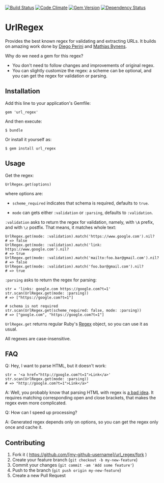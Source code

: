 [![Build Status](https://travis-ci.org/amogil/url_regex.svg?branch=master)](https://travis-ci.org/amogil/url_regex)
[![Code Climate](https://codeclimate.com/github/amogil/url_regex/badges/gpa.svg)](https://codeclimate.com/github/amogil/url_regex)
[![Gem Version](https://badge.fury.io/rb/url_regex.svg)](https://badge.fury.io/rb/url_regex)
[![Dependency Status](https://gemnasium.com/badges/github.com/amogil/url_regex.svg)](https://gemnasium.com/github.com/amogil/url_regex)

# UrlRegex

Provides the best known regex for validating and extracting URLs.
It builds on amazing work done by [Diego Perini](https://gist.github.com/dperini/729294)
and [Mathias Bynens](https://mathiasbynens.be/demo/url-regex).

Why do we need a gem for this regex?

- You don't need to follow changes and improvements of original regex.
- You can slightly customize the regex: a scheme can be optional, and you can get the regex for validation or parsing.

## Installation

Add this line to your application's Gemfile:

    gem 'url_regex'

And then execute:

    $ bundle

Or install it yourself as:

    $ gem install url_regex

## Usage

Get the regex:

    UrlRegex.get(options)

where options are:

- `scheme_required` indicates that schema is required, defaults to `true`.

- `mode` can gets either `:validation` or `:parsing`, defaults to `:validation`.

`:validation` asks to return the regex for validation, namely, with `\A` prefix, and with `\z` postfix.
That means, it matches whole text:

    UrlRegex.get(mode: :validation).match('https://www.google.com').nil?
    # => false
    UrlRegex.get(mode: :validation).match('link: https://www.google.com').nil?
    # => true
    UrlRegex.get(mode: :validation).match('mailto:foo.bar@gmail.com').nil?
    # => false
    UrlRegex.get(mode: :validation).match('foo.bar@gmail.com').nil?
    # => true


`:parsing` asks to return the regex for parsing:

    str = 'links: google.com https://google.com?t=1'
    str.scan(UrlRegex.get(mode: :parsing))
    # => ["https://google.com?t=1"]

    # schema is not required
    str.scan(UrlRegex.get(scheme_required: false, mode: :parsing))
    # => ["google.com", "https://google.com?t=1"]

`UrlRegex.get` returns regular Ruby's [Regex](http://ruby-doc.org/core-2.0.0/Regexp.html) object,
so you can use it as usual.

All regexes are case-insensitive.

## FAQ

Q: Hey, I want to parse HTML, but it doesn't work:

    str = '<a href="http://google.com?t=1">Link</a>'
    str.scan(UrlRegex.get(mode: :parsing))
    # => "http://google.com?t=1">Link</a>"

A: Well, you probably know that parsing HTML with regex is
[a bad idea](https://stackoverflow.com/questions/1732348/regex-match-open-tags-except-xhtml-self-contained-tags).
It requires matching corresponding open and close brackets, that makes the regex even more complicated.

Q: How can I speed up processing?

A: Generated regex depends only on options, so you can get the regex only once and cache it.

## Contributing

1. Fork it ( https://github.com/[my-github-username]/url_regex/fork )
2. Create your feature branch (`git checkout -b my-new-feature`)
3. Commit your changes (`git commit -am 'Add some feature'`)
4. Push to the branch (`git push origin my-new-feature`)
5. Create a new Pull Request

